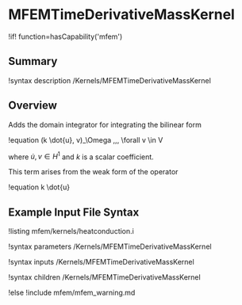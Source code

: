 # MFEMTimeDerivativeMassKernel

!if! function=hasCapability('mfem')

## Summary

!syntax description /Kernels/MFEMTimeDerivativeMassKernel

## Overview

Adds the domain integrator for integrating the bilinear form

!equation
(k \dot{u}, v)_\Omega \,\,\, \forall v \in V

where $\dot{u}, v \in H^1$ and $k$ is a scalar coefficient.

This term arises from the weak form of the operator

!equation
k \dot{u}

## Example Input File Syntax

!listing mfem/kernels/heatconduction.i

!syntax parameters /Kernels/MFEMTimeDerivativeMassKernel

!syntax inputs /Kernels/MFEMTimeDerivativeMassKernel

!syntax children /Kernels/MFEMTimeDerivativeMassKernel

!else
!include mfem/mfem_warning.md
